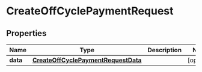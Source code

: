 

# CreateOffCyclePaymentRequest


## Properties

| Name | Type | Description | Notes |
|------------ | ------------- | ------------- | -------------|
|**data** | [**CreateOffCyclePaymentRequestData**](CreateOffCyclePaymentRequestData.md) |  |  [optional] |



